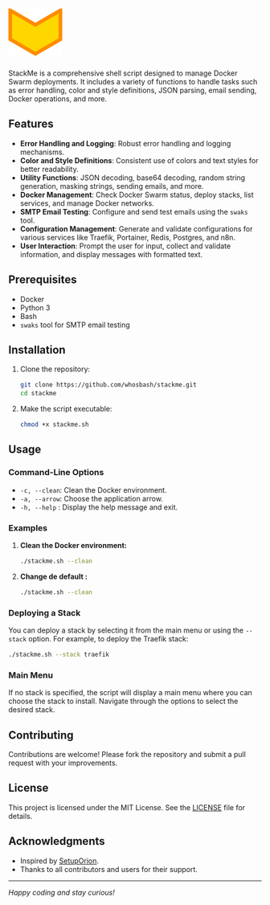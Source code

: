 # ![stackme](https://github.com/whosbash/stackme/blob/main/images/stackme_tiny.png)

StackMe is a comprehensive shell script designed to manage Docker Swarm deployments. It includes a variety of functions to handle tasks such as error handling, color and style definitions, JSON parsing, email sending, Docker operations, and more.

## Features

- **Error Handling and Logging**: Robust error handling and logging mechanisms.
- **Color and Style Definitions**: Consistent use of colors and text styles for better readability.
- **Utility Functions**: JSON decoding, base64 decoding, random string generation, masking strings, sending emails, and more.
- **Docker Management**: Check Docker Swarm status, deploy stacks, list services, and manage Docker networks.
- **SMTP Email Testing**: Configure and send test emails using the `swaks` tool.
- **Configuration Management**: Generate and validate configurations for various services like Traefik, Portainer, Redis, Postgres, and n8n.
- **User Interaction**: Prompt the user for input, collect and validate information, and display messages with formatted text.

## Prerequisites

- Docker
- Python 3
- Bash
- `swaks` tool for SMTP email testing

## Installation

1. Clone the repository:
    ```bash
    git clone https://github.com/whosbash/stackme.git
    cd stackme
    ```

2. Make the script executable:
    ```bash
    chmod +x stackme.sh
    ```

## Usage

### Command-Line Options

- `-c, --clean`: Clean the Docker environment.
- `-a, --arrow`: Choose the application arrow.
- `-h, --help` : Display the help message and exit.

### Examples

1. **Clean the Docker environment:**
    ```bash
    ./stackme.sh --clean
    ```

2. **Change de default :**
    ```bash
    ./stackme.sh --clean
    ```

### Deploying a Stack

You can deploy a stack by selecting it from the main menu or using the `--stack` option. For example, to deploy the Traefik stack:

```bash
./stackme.sh --stack traefik
```

### Main Menu

If no stack is specified, the script will display a main menu where you can choose the stack to install. Navigate through the options to select the desired stack.

## Contributing

Contributions are welcome! Please fork the repository and submit a pull request with your improvements.

## License

This project is licensed under the MIT License. See the [LICENSE](LICENSE) file for details.

## Acknowledgments

- Inspired by [SetupOrion](https://github.com/oriondesign2015/SetupOrion).
- Thanks to all contributors and users for their support.

---

*Happy coding and stay curious!*
